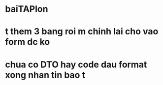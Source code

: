 # baiTAPlon
# t them 3 bang roi m chinh lai cho vao form dc ko
# chua co DTO hay code dau format xong nhan tin bao t